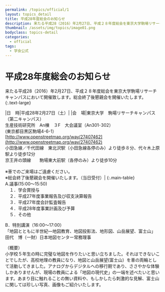 ```yaml
---
permalink: /topics/official/1
layout: topics_detail
title: 平成28年度総会のお知らせ
description: 来たる平成28（2016）年2月27日、平成２８年度総会を東京大学駒場リサーチキャンパスにおいて開催致します。総会終了後懇親会を開催いたします。
thumbnail: /assets/img/topics/image01.png
bodyclass: topics-detail
categories:
  - official
tags:
  - 学会公式
---
```


# 平成28年度総会のお知らせ

来たる平成28（2016）年2月27日、平成２８年度総会を東京大学駒場リサーチキャンパスにおいて開催致します。総会終了後懇親会を開催いたします。
{:.text-large}

|日　時|平成28年2月27日（土）|
|会　場|東京大学　駒場リサーチキャンパス（第二キャンパス）<br>生産技術研究所　An棟　３F　大会議室（An301･302）<br>(東京都目黒区駒場4-6-1）<br>[http://www.openstreetmap.org/way/27407462](http://www.openstreetmap.org/way/27407462)<br>小田急線／千代田線　東北沢駅（小田急線各停のみ）より徒歩８分、代々木上原駅より徒歩12分<br>京王井の頭線　　駒場東大前駅（各停のみ）より徒歩10分<br><br>※車でのご来場はご遠慮ください。<br>※総会終了後懇親会を開催いたします。（当日受付）|
{:.main-table}
<br>
A.議事(15:00～15:50)<br>
　１．学会賞授与<br>
　２．平成27年度事業報告及び収支決算報告<br>
　３．平成27年度会計監査報告<br>
　４．平成28年度事業計画及び予算<br>
　５．その他<br>

B．特別講演（16:00～17:00）<br>
「地図とともに半世紀―地図教育、地図投影法、地形図、山岳展望、富士山」<br>
田代　博（一財）日本地図センター常務理事<br>

（概要）<br>
小学校５年生の時に完璧な地図を作りたいと思い立ちました。それはできないことでしたが、高校地理の教員になり、地図と山岳展望(富士山）を車の両輪として活動してきました。アナログからデジタルへの移行期であり、ささやかな体験しかありませんが、現場の教員による「地図の現代史」の一端を述べたいと思います。あまり目に触れることの無い資料や、もしかしたら刺激的な見解、富士山に関しては珍しい写真、画像もご紹介いたします。
